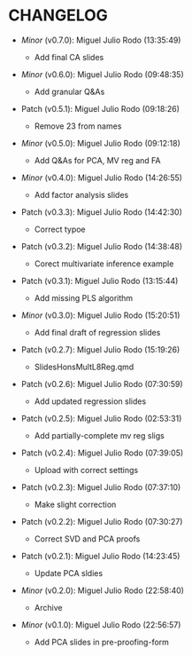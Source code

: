 # CHANGELOG

- *Minor* (v0.7.0): Miguel Julio Rodo (13:35:49)
  - Add final CA slides

- *Minor* (v0.6.0): Miguel Julio Rodo (09:48:35)
  - Add granular Q&As

- Patch (v0.5.1): Miguel Julio Rodo (09:18:26)
  - Remove 23 from names
- *Minor* (v0.5.0): Miguel Julio Rodo (09:12:18)
  - Add Q&As for PCA, MV reg and FA

- *Minor* (v0.4.0): Miguel Julio Rodo (14:26:55)
  - Add factor analysis slides

- Patch (v0.3.3): Miguel Julio Rodo (14:42:30)
  - Correct typoe
- Patch (v0.3.2): Miguel Julio Rodo (14:38:48)
  - Corect multivariate inference example
- Patch (v0.3.1): Miguel Julio Rodo (13:15:44)
  - Add missing PLS algorithm
- *Minor* (v0.3.0): Miguel Julio Rodo (15:20:51)
  - Add final draft of regression slides

- Patch (v0.2.7): Miguel Julio Rodo (15:19:26)
  - SlidesHonsMultL8Reg.qmd
- Patch (v0.2.6): Miguel Julio Rodo (07:30:59)
  - Add updated regression slides
- Patch (v0.2.5): Miguel Julio Rodo (02:53:31)
  - Add partially-complete mv reg sligs
- Patch (v0.2.4): Miguel Julio Rodo (07:39:05)
  - Upload with correct settings
- Patch (v0.2.3): Miguel Julio Rodo (07:37:10)
  - Make slight correction
- Patch (v0.2.2): Miguel Julio Rodo (07:30:27)
  - Correct SVD and PCA proofs
- Patch (v0.2.1): Miguel Julio Rodo (14:23:45)
  - Update PCA sldies
- *Minor* (v0.2.0): Miguel Julio Rodo (22:58:40)
  - Archive

- *Minor* (v0.1.0): Miguel Julio Rodo (22:56:57)
  - Add PCA slides in pre-proofing-form


